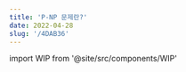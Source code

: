 ```yaml
---
title: 'P-NP 문제란?'
date: 2022-04-28
slug: '/4DAB36'
---
```


import WIP from '@site/src/components/WIP'

<WIP state="translating" />
